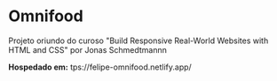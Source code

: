 # Omnifood

Projeto oriundo do curoso "Build Responsive Real-World Websites with HTML and CSS" por Jonas Schmedtmannn

**Hospedado em:** tps://felipe-omnifood.netlify.app/
